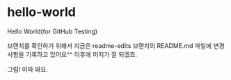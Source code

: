 # hello-world
Hello World(for GitHub Testing)

브랜치를 확인하기 위해서 지금은 readme-edits 브랜치의 README.md 파일에
변경 사항을 기록하고 있어요^^
이후에 머지가 잘 되겠죠.

그럼! 이따 봐요.
